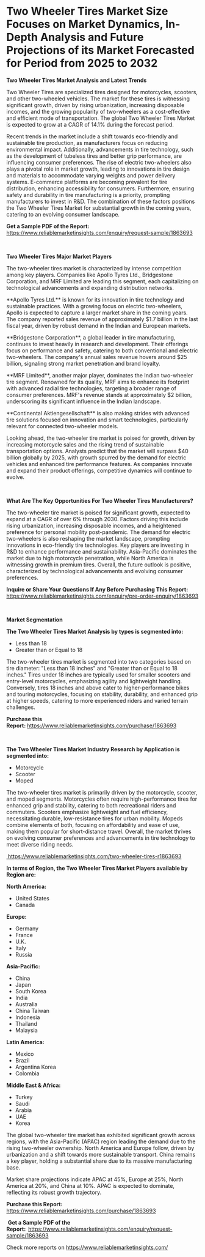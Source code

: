 <p><h1>Two Wheeler Tires Market Size Focuses on Market Dynamics, In-Depth Analysis and Future Projections of its Market Forecasted for Period from 2025 to 2032</h1></p><p><strong>Two Wheeler Tires Market Analysis and Latest Trends</strong></p>
<p><p>Two Wheeler Tires are specialized tires designed for motorcycles, scooters, and other two-wheeled vehicles. The market for these tires is witnessing significant growth, driven by rising urbanization, increasing disposable incomes, and the growing popularity of two-wheelers as a cost-effective and efficient mode of transportation. The global Two Wheeler Tires Market is expected to grow at a CAGR of 14.1% during the forecast period.</p><p>Recent trends in the market include a shift towards eco-friendly and sustainable tire production, as manufacturers focus on reducing environmental impact. Additionally, advancements in tire technology, such as the development of tubeless tires and better grip performance, are influencing consumer preferences. The rise of electric two-wheelers also plays a pivotal role in market growth, leading to innovations in tire design and materials to accommodate varying weights and power delivery systems. E-commerce platforms are becoming prevalent for tire distribution, enhancing accessibility for consumers. Furthermore, ensuring safety and durability in tire manufacturing is a priority, prompting manufacturers to invest in R&D. The combination of these factors positions the Two Wheeler Tires Market for substantial growth in the coming years, catering to an evolving consumer landscape.</p></p>
<p><strong>Get a Sample PDF of the Report:&nbsp;</strong> <a href="https://www.reliablemarketinsights.com/enquiry/request-sample/1863693?utm_campaign=2177&utm_medium=2&utm_source=Github&utm_content=ia&utm_term=30032025&utm_id=two-wheeler-tires">https://www.reliablemarketinsights.com/enquiry/request-sample/1863693</a></p>
<p>&nbsp;</p>
<p><strong>Two Wheeler Tires Major Market Players</strong></p>
<p><p>The two-wheeler tires market is characterized by intense competition among key players. Companies like Apollo Tyres Ltd., Bridgestone Corporation, and MRF Limited are leading this segment, each capitalizing on technological advancements and expanding distribution networks.</p><p>**Apollo Tyres Ltd.** is known for its innovation in tire technology and sustainable practices. With a growing focus on electric two-wheelers, Apollo is expected to capture a larger market share in the coming years. The company reported sales revenue of approximately $1.7 billion in the last fiscal year, driven by robust demand in the Indian and European markets.</p><p>**Bridgestone Corporation**, a global leader in tire manufacturing, continues to invest heavily in research and development. Their offerings focus on performance and safety, catering to both conventional and electric two-wheelers. The company's annual sales revenue hovers around $25 billion, signaling strong market penetration and brand loyalty.</p><p>**MRF Limited**, another major player, dominates the Indian two-wheeler tire segment. Renowned for its quality, MRF aims to enhance its footprint with advanced radial tire technologies, targeting a broader range of consumer preferences. MRF's revenue stands at approximately $2 billion, underscoring its significant influence in the Indian landscape.</p><p>**Continental Aktiengesellschaft** is also making strides with advanced tire solutions focused on innovation and smart technologies, particularly relevant for connected two-wheeler models. </p><p>Looking ahead, the two-wheeler tire market is poised for growth, driven by increasing motorcycle sales and the rising trend of sustainable transportation options. Analysts predict that the market will surpass $40 billion globally by 2025, with growth spurred by the demand for electric vehicles and enhanced tire performance features. As companies innovate and expand their product offerings, competitive dynamics will continue to evolve.</p></p>
<p>&nbsp;</p>
<p><strong>What Are The Key Opportunities For Two Wheeler Tires Manufacturers?</strong></p>
<p><p>The two-wheeler tire market is poised for significant growth, expected to expand at a CAGR of over 6% through 2030. Factors driving this include rising urbanization, increasing disposable incomes, and a heightened preference for personal mobility post-pandemic. The demand for electric two-wheelers is also reshaping the market landscape, prompting innovations in eco-friendly tire technologies. Key players are investing in R&D to enhance performance and sustainability. Asia-Pacific dominates the market due to high motorcycle penetration, while North America is witnessing growth in premium tires. Overall, the future outlook is positive, characterized by technological advancements and evolving consumer preferences.</p></p>
<p><strong>Inquire or Share Your Questions If Any Before Purchasing This Report:</strong> <a href="https://www.reliablemarketinsights.com/enquiry/pre-order-enquiry/1863693?utm_campaign=2177&utm_medium=2&utm_source=Github&utm_content=ia&utm_term=30032025&utm_id=two-wheeler-tires">https://www.reliablemarketinsights.com/enquiry/pre-order-enquiry/1863693</a></p>
<p>&nbsp;</p>
<p><strong>Market Segmentation</strong></p>
<p><strong>The Two Wheeler Tires Market Analysis by types is segmented into:</strong></p>
<p><ul><li>Less than 18</li><li>Greater than or Equal to 18</li></ul></p>
<p><p>The two-wheeler tires market is segmented into two categories based on tire diameter: "Less than 18 inches" and "Greater than or Equal to 18 inches." Tires under 18 inches are typically used for smaller scooters and entry-level motorcycles, emphasizing agility and lightweight handling. Conversely, tires 18 inches and above cater to higher-performance bikes and touring motorcycles, focusing on stability, durability, and enhanced grip at higher speeds, catering to more experienced riders and varied terrain challenges.</p></p>
<p><strong>Purchase this Report:&nbsp;</strong><a href="https://www.reliablemarketinsights.com/purchase/1863693?utm_campaign=2177&utm_medium=2&utm_source=Github&utm_content=ia&utm_term=30032025&utm_id=two-wheeler-tires">https://www.reliablemarketinsights.com/purchase/1863693</a></p>
<p>&nbsp;</p>
<p><strong>The Two Wheeler Tires Market Industry Research by Application is segmented into:</strong></p>
<p><ul><li>Motorcycle</li><li>Scooter</li><li>Moped</li></ul></p>
<p><p>The two-wheeler tires market is primarily driven by the motorcycle, scooter, and moped segments. Motorcycles often require high-performance tires for enhanced grip and stability, catering to both recreational riders and commuters. Scooters emphasize lightweight and fuel efficiency, necessitating durable, low-resistance tires for urban mobility. Mopeds combine elements of both, focusing on affordability and ease of use, making them popular for short-distance travel. Overall, the market thrives on evolving consumer preferences and advancements in tire technology to meet diverse riding needs.</p></p>
<p><a href="https://www.reliablemarketinsights.com/two-wheeler-tires-r1863693?utm_campaign=2177&utm_medium=2&utm_source=Github&utm_content=ia&utm_term=30032025&utm_id=two-wheeler-tires">&nbsp;https://www.reliablemarketinsights.com/two-wheeler-tires-r1863693</a></p>
<p><strong>In terms of Region, the Two Wheeler Tires Market Players available by Region are:</strong></p>
<p>
    <p> <strong> North America: </strong>
        <ul>
            <li>United States</li>
            <li>Canada</li>
        </ul>
        </p> 
    <p> <strong> Europe: </strong>
        <ul>
            <li>Germany</li>
            <li>France</li>
            <li>U.K.</li>
            <li>Italy</li>
            <li>Russia</li>
        </ul>
        </p> 
    <p> <strong> Asia-Pacific: </strong>
        <ul>
            <li>China</li>
            <li>Japan</li>
            <li>South Korea</li>
            <li>India</li>
            <li>Australia</li>
            <li>China Taiwan</li>
            <li>Indonesia</li>
            <li>Thailand</li>
            <li>Malaysia</li>
        </ul>
        </p> 
    <p> <strong> Latin America: </strong>
        <ul>
            <li>Mexico</li>
            <li>Brazil</li>
            <li>Argentina Korea</li>
            <li>Colombia</li>
        </ul>
        </p> 
    <p> <strong> Middle East & Africa: </strong>
        <ul>
            <li>Turkey</li>
            <li>Saudi</li>
            <li>Arabia</li>
            <li>UAE</li>
            <li>Korea</li>
        </ul>
    </p>
    </p>
<p><p>The global two-wheeler tire market has exhibited significant growth across regions, with the Asia-Pacific (APAC) region leading the demand due to the rising two-wheeler ownership. North America and Europe follow, driven by urbanization and a shift towards more sustainable transport. China remains a key player, holding a substantial share due to its massive manufacturing base. </p><p>Market share projections indicate APAC at 45%, Europe at 25%, North America at 20%, and China at 10%. APAC is expected to dominate, reflecting its robust growth trajectory.</p></p>
<p><strong>Purchase this Report: </strong><a href="https://www.reliablemarketinsights.com/purchase/1863693?utm_campaign=2177&utm_medium=2&utm_source=Github&utm_content=ia&utm_term=30032025&utm_id=two-wheeler-tires">https://www.reliablemarketinsights.com/purchase/1863693</a></p>
<p>&nbsp;<strong>Get a Sample PDF of the Report:&nbsp;&nbsp;</strong><a href="https://www.reliablemarketinsights.com/enquiry/request-sample/1863693?utm_campaign=2177&utm_medium=2&utm_source=Github&utm_content=ia&utm_term=30032025&utm_id=two-wheeler-tires">https://www.reliablemarketinsights.com/enquiry/request-sample/1863693</a></p>
<p><strong></strong></p>
<p>Check more reports on <a href="https://www.reliablemarketinsights.com/?utm_campaign=2177&utm_medium=2&utm_source=Github&utm_content=ia&utm_term=30032025&utm_id=two-wheeler-tires">https://www.reliablemarketinsights.com/</a></p>